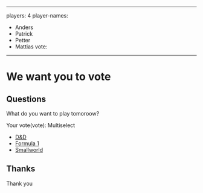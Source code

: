 -----
players: 4
player-names:
- Anders
- Patrick
- Petter
- Mattias
vote:
-----

# We want you to vote

## Questions

What do you want to play tomoroow?

Your vote(vote): Multiselect

- [D&D](/vote "D&D")
- [Formula 1](/vote "Formula 1")
- [Smallworld](/vote "Smallworld")

## Thanks

Thank you
